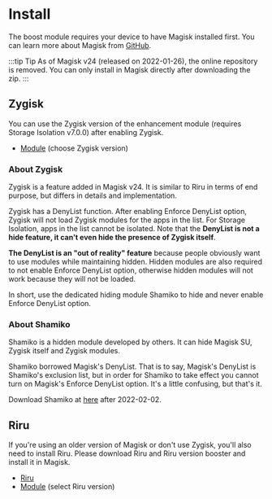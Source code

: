 # Install

The boost module requires your device to have Magisk installed first. You can learn more about Magisk from [GitHub](https://github.com/topjohnwu/Magisk).

:::tip Tip
As of Magisk v24 (released on 2022-01-26), the online repository is removed. You can only install in Magisk directly after downloading the zip.
:::

## Zygisk

You can use the Zygisk version of the enhancement module (requires Storage Isolation v7.0.0) after enabling Zygisk.

* [Module](https://github.com/RikkaApps/StorageRedirect-assets/releases/tag/assets) (choose Zygisk version)

### About Zygisk

Zygisk is a feature added in Magisk v24. It is similar to Riru in terms of end purpose, but differs in details and implementation.

Zygisk has a DenyList function. After enabling Enforce DenyList option, Zygisk will not load Zygisk modules for the apps in the list. For Storage Isolation, apps in the list cannot be isolated. Note that the **DenyList is not a hide feature, it can't even hide the presence of Zygisk itself**.

**The DenyList is an "out of reality" feature** because people obviously want to use modules while maintaining hidden. Hidden modules are also required to not enable Enforce DenyList option, otherwise hidden modules will not work because they will not be loaded.

In short, use the dedicated hiding module Shamiko to hide and never enable Enforce DenyList option.

### About Shamiko

Shamiko is a hidden module developed by others. It can hide Magisk SU, Zygisk itself and Zygisk modules.

Shamiko borrowed Magisk's DenyList. That is to say, Magisk's DenyList is Shamiko's exclusion list, but in order for Shamiko to take effect you cannot turn on Magisk's Enforce DenyList option. It's a little confusing, but that's it.

Download Shamiko at [here](https://lsposed.github.io/) after 2022-02-02.

## Riru

If you're using an older version of Magisk or don't use Zygisk, you'll also need to install Riru. Please download Riru and Riru version booster and install it in Magisk.

* [Riru](https://github.com/RikkaApps/Riru/releases)
* [Module](https://github.com/RikkaApps/StorageRedirect-assets/releases/tag/assets) (select Riru version)